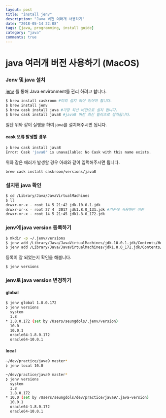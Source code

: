 ```yaml
---
layout: post
title: "install jenv"
description: "Java 버전 여러개 사용하기"
date: "2018-05-14 22:08"
tags: [java, programming, install guide]
category: "java"
comments: true
---
```




# java 여러개 버전 사용하기 (MacOS)



### Jenv 및 java 설치

[jenv](http://www.jenv.be/) 를 통해 Java environment를 관리 하려고 합니다. 

```bash
$ brew install caskroom #미리 설치 되어 있어야 합니다.
$ brew install jenv
$ brew cask install java #가장 최신 버전으로 설치 됩니다. 
$ brew cask install java8 #java8 버전 최신 릴리즈로 설치됩니다.
```

일단 위와 같이 실행을 하여 java를 설치해주시면 됩니다. 

#### cask 오류 발생할 경우 

```bash
❯ brew cask install java8
Error: Cask 'java8' is unavailable: No Cask with this name exists.
```

위와 같은 에러가 발생할 경우 아래와 같이 입력해주시면 됩니다. 

```bash
brew cask install caskroom/versions/java8
```

### 설치된 java 확인

```bash
$ cd /Library/Java/JavaVirtualMachines
$ ll
drwxr-xr-x - root 14 5 21:42 jdk-10.0.1.jdk
drwxr-xr-x - root 27 4  2017 jdk1.8.0_131.jdk #기존에 사용하던 버전
drwxr-xr-x - root 14 5 21:45 jdk1.8.0_172.jdk
```

### jenv에 java version 등록하기

```bash
$ mkdir -p ~/.jenv/versions
$ jenv add /Library/Java/JavaVirtualMachines/jdk-10.0.1.jdk/Contents/Home
$ jenv add /Library/Java/JavaVirtualMachines/jdk1.8.0_172.jdk/Contents/Home 
```

등록이 잘 되었는지 확인을 해봅니다. 

```bash
$ jenv versions
```



### jenv로 java version 변경하기

#### global

```bash
$ jenv global 1.8.0.172
❯ jenv versions
  system
  1.8
* 1.8.0.172 (set by /Users/seungdols/.jenv/version)
  10.0
  10.0.1
  oracle64-1.8.0.172
  oracle64-10.0.1
```

#### local

```bash
~/dev/practice/java9 master*
❯ jenv local 10.0

~/dev/practice/java9 master*
❯ jenv versions
  system
  1.8
  1.8.0.172
* 10.0 (set by /Users/seungdols/dev/practice/java9/.java-version)
  10.0.1
  oracle64-1.8.0.172
  oracle64-10.0.1
```


